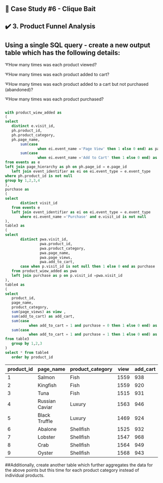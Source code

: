 ## 📌 Case Study #6 - Clique Bait
## ✔️ 3. Product Funnel Analysis

## Using a single SQL query - create a new output table which has the following details:
➰How many times was each product viewed?

➰How many times was each product added to cart?

➰How many times was each product added to a cart but not purchased (abandoned)?

➰How many times was each product purchased?

 ```sql

with product_wiew_added as 
(
select 
	distinct e.visit_id,
	ph.product_id,
	ph.product_category,
	ph.page_name,
		sum(case 
		   		when ei.event_name ='Page View' then 1 else 0 end) as page_views,
		sum(case 
				when ei.event_name ='Add to Cart' then 1 else 0 end) as add_to_cart
from events as e 
left join page_hierarchy as ph on ph.page_id = e.page_id
	left join event_identifier as ei on ei.event_type = e.event_type
where ph.product_id is not null 
group by 1,2,3,4
),
purchase as 
(
select 
		distinct visit_id
	from events e 
	left join event_identifier as ei on ei.event_type = e.event_type
		where ei.event_name ='Purchase' and e.visit_id is not null
),
table3 as 
(
select 
		distinct pwa.visit_id,
				 pwa.product_id,
				 pwa.product_category,
			     pwa.page_name,
				 pwa.page_views,
				 pwa.add_to_cart,
		case when p.visit_id is not null then 1 else 0 end as purchase
	from product_wiew_added as pwa 
	left join purchase as p on p.visit_id =pwa.visit_id
),
table4 as 
(
select 
	product_id,
	page_name,
	product_category,
	sum(page_views) as view ,
	sum(add_to_cart) as add_cart,
	sum(case
	   		when add_to_cart = 1 and purchase = 0 then 1 else 0 end) as abandon,
	sum(case
	   		when add_to_cart = 1 and purchase = 1 then 1 else 0 end) as purchased
from table3 
	group by 1,2,3 
)
select * from table4
	order by product_id
```
| product_id | page_name       | product_category | view | add_cart | abandon | purchased |
|------------|-----------------|------------------|------|----------|---------|-----------|
| 1          | Salmon          | Fish             | 1559 | 938      | 227     | 711       |
| 2          | Kingfish        | Fish             | 1559 | 920      | 213     | 707       |
| 3          | Tuna            | Fish             | 1515 | 931      | 234     | 697       |
| 4          | Russian Caviar  | Luxury           | 1563 | 946      | 249     | 697       |
| 5          | Black Truffle   | Luxury           | 1469 | 924      | 217     | 707       |
| 6          | Abalone         | Shellfish        | 1525 | 932      | 233     | 699       |
| 7          | Lobster         | Shellfish        | 1547 | 968      | 214     | 754       |
| 8          | Crab            | Shellfish        | 1564 | 949      | 230     | 719       |
| 9          | Oyster          | Shellfish        | 1568 | 943      | 217     | 726       |

 ##Additionally, create another table which further aggregates the data for the above points but this time for each product category instead of individual products.

